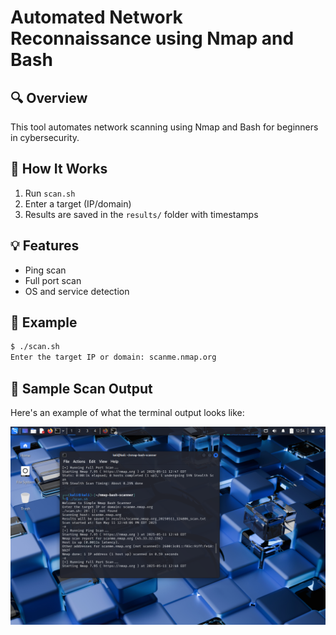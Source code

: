 # Automated Network Reconnaissance using Nmap and Bash

## 🔍 Overview
This tool automates network scanning using Nmap and Bash for beginners in cybersecurity.

## 🚀 How It Works
1. Run `scan.sh`
2. Enter a target (IP/domain)
3. Results are saved in the `results/` folder with timestamps

## 💡 Features
- Ping scan
- Full port scan
- OS and service detection

## 📂 Example
```bash
$ ./scan.sh
Enter the target IP or domain: scanme.nmap.org
```

## 📸 Sample Scan Output

Here's an example of what the terminal output looks like:

![Scan Example](assets/Screenshot_1.png)

